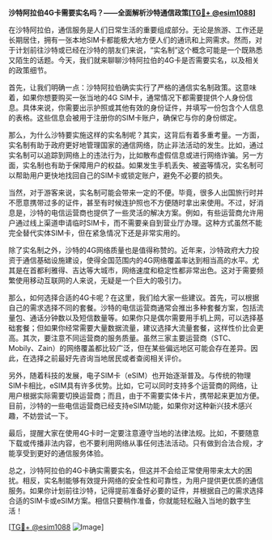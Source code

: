 **沙特阿拉伯4G卡需要实名吗？——全面解析沙特通信政策[[TG💪+ @esim1088](https://t.me/s/esim1088)]**

在沙特阿拉伯，通信服务是人们日常生活的重要组成部分。无论是旅游、工作还是长期居住，拥有一张本地SIM卡都能极大地方便人们的通讯和上网需求。然而，对于计划前往沙特或已经在沙特的朋友们来说，“实名制”这个概念可能是一个既熟悉又陌生的话题。今天，我们就来聊聊沙特阿拉伯的4G卡是否需要实名，以及相关的政策细节。

首先，让我们明确一点：沙特阿拉伯确实实行了严格的通信实名制政策。这意味着，如果你想要购买一张当地的4G SIM卡，通常情况下都需要提供个人身份信息。具体来说，你需要出示护照或其他有效的身份证件，并填写一份包含个人信息的表格。这些信息会被用于注册你的SIM卡账户，确保它与你的身份绑定。

那么，为什么沙特要实施这样的实名制呢？其实，这背后有着多重考量。一方面，实名制有助于政府更好地管理国家的通信网络，防止非法活动的发生。比如，通过实名制可以追踪到网络上的违法行为，比如散布虚假信息或进行网络诈骗。另一方面，实名制也有助于保障用户的权益。如果发生手机丢失、被盗等情况，实名制可以帮助用户更快地找回自己的SIM卡或锁定账户，避免不必要的损失。

当然，对于游客来说，实名制可能会带来一定的不便。毕竟，很多人出国旅行时并不愿意携带过多的证件，甚至有时候连护照也不方便随时拿出来使用。不过，好消息是，沙特的电信运营商也提供了一些灵活的解决方案。例如，有些运营商允许用户通过线上渠道申请临时SIM卡，而不需要亲自到营业厅办理。这种方式虽然不能完全替代实体SIM卡，但在紧急情况下还是非常实用的。

除了实名制之外，沙特的4G网络质量也是值得称赞的。近年来，沙特政府大力投资于通信基础设施建设，使得全国范围内的4G网络覆盖率达到相当高的水平。尤其是在首都利雅得、吉达等大城市，网络速度和稳定性都非常出色。这对于需要频繁使用移动互联网的人来说，无疑是一个巨大的吸引力。

那么，如何选择合适的4G卡呢？在这里，我们给大家一些建议。首先，可以根据自己的需求选择不同的套餐。沙特的电信运营商通常会推出多种套餐方案，包括流量包、通话分钟数以及短信数量等。如果你只是偶尔需要用手机上网，可以选择基础套餐；但如果你经常需要大量数据流量，建议选择大流量套餐，这样性价比会更高。其次，要注意不同运营商的服务质量。虽然三家主要运营商（STC、Mobily、Zain）的网络覆盖都比较广泛，但在某些偏远地区可能会存在差异。因此，在选择之前最好先咨询当地居民或者查阅相关评价。

另外，随着科技的发展，电子SIM卡（eSIM）也开始逐渐普及。与传统的物理SIM卡相比，eSIM具有许多优势。比如，它可以同时支持多个运营商的网络，让用户根据实际需要切换运营商；而且，由于不需要实体卡片，携带起来更加方便。目前，沙特的一些电信运营商已经支持eSIM功能，如果你对这种新兴技术感兴趣，不妨尝试一下。

最后，提醒大家在使用4G卡时一定要注意遵守当地的法律法规。比如，不要随意下载或传播非法内容，也不要利用网络从事任何违法活动。只有做到合法合规，才能享受到更好的通信服务体验。

总之，沙特阿拉伯的4G卡确实需要实名，但这并不会给正常使用带来太大的困扰。相反，实名制能够有效提升网络的安全性和可靠性，为用户提供更优质的通信服务。如果你计划前往沙特，记得提前准备好必要的证件，并根据自己的需求选择合适的SIM卡或eSIM方案。相信只要稍作准备，你就能轻松融入当地的数字生活！

[[TG💪+ @esim1088](https://t.me/s/esim1088) ![Image](https://i.postimg.cc/4NQfJmqS/Snipaste-2025-05-13-00-14-12.png)]